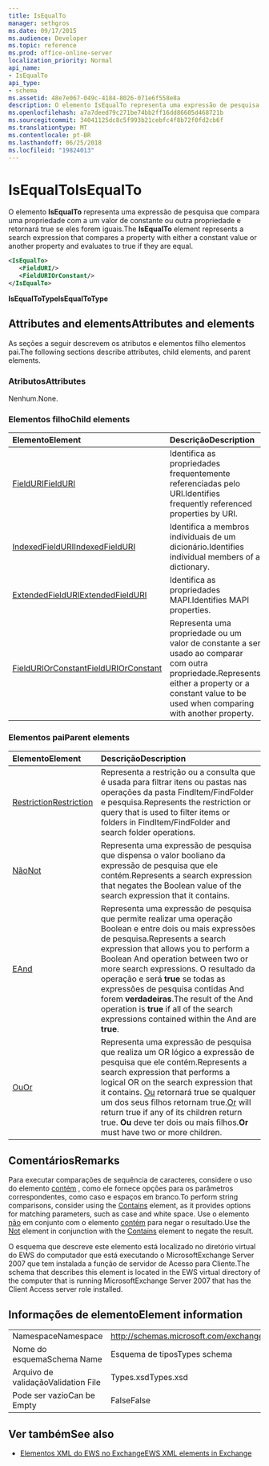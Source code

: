 ```yaml
---
title: IsEqualTo
manager: sethgros
ms.date: 09/17/2015
ms.audience: Developer
ms.topic: reference
ms.prod: office-online-server
localization_priority: Normal
api_name:
- IsEqualTo
api_type:
- schema
ms.assetid: 48e7e067-049c-4184-8026-071e6f558e8a
description: O elemento IsEqualTo representa uma expressão de pesquisa que compara uma propriedade com a um valor de constante ou outra propriedade e retornará true se eles forem iguais.
ms.openlocfilehash: a7a7deed79c271be74bb2ff16dd86605d468721b
ms.sourcegitcommit: 34041125dc8c5f993b21cebfc4f8b72f0fd2cb6f
ms.translationtype: MT
ms.contentlocale: pt-BR
ms.lasthandoff: 06/25/2018
ms.locfileid: "19824013"
---
```

# <a name="isequalto"></a><span data-ttu-id="f6a18-103">IsEqualTo</span><span class="sxs-lookup"><span data-stu-id="f6a18-103">IsEqualTo</span></span>

<span data-ttu-id="f6a18-104">O elemento **IsEqualTo** representa uma expressão de pesquisa que compara uma propriedade com a um valor de constante ou outra propriedade e retornará true se eles forem iguais.</span><span class="sxs-lookup"><span data-stu-id="f6a18-104">The **IsEqualTo** element represents a search expression that compares a property with either a constant value or another property and evaluates to true if they are equal.</span></span> 
  
```xml
<IsEqualTo>
   <FieldURI/>
   <FieldURIOrConstant/>
</IsEqualTo>
```

 <span data-ttu-id="f6a18-105">**IsEqualToType**</span><span class="sxs-lookup"><span data-stu-id="f6a18-105">**IsEqualToType**</span></span>
## <a name="attributes-and-elements"></a><span data-ttu-id="f6a18-106">Attributes and elements</span><span class="sxs-lookup"><span data-stu-id="f6a18-106">Attributes and elements</span></span>

<span data-ttu-id="f6a18-107">As seções a seguir descrevem os atributos e elementos filho elementos pai.</span><span class="sxs-lookup"><span data-stu-id="f6a18-107">The following sections describe attributes, child elements, and parent elements.</span></span>
  
### <a name="attributes"></a><span data-ttu-id="f6a18-108">Atributos</span><span class="sxs-lookup"><span data-stu-id="f6a18-108">Attributes</span></span>

<span data-ttu-id="f6a18-109">Nenhum.</span><span class="sxs-lookup"><span data-stu-id="f6a18-109">None.</span></span>
  
### <a name="child-elements"></a><span data-ttu-id="f6a18-110">Elementos filho</span><span class="sxs-lookup"><span data-stu-id="f6a18-110">Child elements</span></span>

|<span data-ttu-id="f6a18-111">**Elemento**</span><span class="sxs-lookup"><span data-stu-id="f6a18-111">**Element**</span></span>|<span data-ttu-id="f6a18-112">**Descrição**</span><span class="sxs-lookup"><span data-stu-id="f6a18-112">**Description**</span></span>|
|:-----|:-----|
|[<span data-ttu-id="f6a18-113">FieldURI</span><span class="sxs-lookup"><span data-stu-id="f6a18-113">FieldURI</span></span>](fielduri.md) <br/> |<span data-ttu-id="f6a18-114">Identifica as propriedades frequentemente referenciadas pelo URI.</span><span class="sxs-lookup"><span data-stu-id="f6a18-114">Identifies frequently referenced properties by URI.</span></span>  <br/> |
|[<span data-ttu-id="f6a18-115">IndexedFieldURI</span><span class="sxs-lookup"><span data-stu-id="f6a18-115">IndexedFieldURI</span></span>](indexedfielduri.md) <br/> |<span data-ttu-id="f6a18-116">Identifica a membros individuais de um dicionário.</span><span class="sxs-lookup"><span data-stu-id="f6a18-116">Identifies individual members of a dictionary.</span></span>  <br/> |
|[<span data-ttu-id="f6a18-117">ExtendedFieldURI</span><span class="sxs-lookup"><span data-stu-id="f6a18-117">ExtendedFieldURI</span></span>](extendedfielduri.md) <br/> |<span data-ttu-id="f6a18-118">Identifica as propriedades MAPI.</span><span class="sxs-lookup"><span data-stu-id="f6a18-118">Identifies MAPI properties.</span></span>  <br/> |
|[<span data-ttu-id="f6a18-119">FieldURIOrConstant</span><span class="sxs-lookup"><span data-stu-id="f6a18-119">FieldURIOrConstant</span></span>](fielduriorconstant.md) <br/> |<span data-ttu-id="f6a18-120">Representa uma propriedade ou um valor de constante a ser usado ao comparar com outra propriedade.</span><span class="sxs-lookup"><span data-stu-id="f6a18-120">Represents either a property or a constant value to be used when comparing with another property.</span></span>  <br/> |
   
### <a name="parent-elements"></a><span data-ttu-id="f6a18-121">Elementos pai</span><span class="sxs-lookup"><span data-stu-id="f6a18-121">Parent elements</span></span>

|<span data-ttu-id="f6a18-122">**Elemento**</span><span class="sxs-lookup"><span data-stu-id="f6a18-122">**Element**</span></span>|<span data-ttu-id="f6a18-123">**Descrição**</span><span class="sxs-lookup"><span data-stu-id="f6a18-123">**Description**</span></span>|
|:-----|:-----|
|[<span data-ttu-id="f6a18-124">Restriction</span><span class="sxs-lookup"><span data-stu-id="f6a18-124">Restriction</span></span>](restriction.md) <br/> |<span data-ttu-id="f6a18-125">Representa a restrição ou a consulta que é usada para filtrar itens ou pastas nas operações da pasta FindItem/FindFolder e pesquisa.</span><span class="sxs-lookup"><span data-stu-id="f6a18-125">Represents the restriction or query that is used to filter items or folders in FindItem/FindFolder and search folder operations.</span></span>  <br/> |
|[<span data-ttu-id="f6a18-126">Não</span><span class="sxs-lookup"><span data-stu-id="f6a18-126">Not</span></span>](not.md) <br/> |<span data-ttu-id="f6a18-127">Representa uma expressão de pesquisa que dispensa o valor booliano da expressão de pesquisa que ele contém.</span><span class="sxs-lookup"><span data-stu-id="f6a18-127">Represents a search expression that negates the Boolean value of the search expression that it contains.</span></span>  <br/> |
|[<span data-ttu-id="f6a18-128">E</span><span class="sxs-lookup"><span data-stu-id="f6a18-128">And</span></span>](and.md) <br/> |<span data-ttu-id="f6a18-129">Representa uma expressão de pesquisa que permite realizar uma operação Boolean e entre dois ou mais expressões de pesquisa.</span><span class="sxs-lookup"><span data-stu-id="f6a18-129">Represents a search expression that allows you to perform a Boolean And operation between two or more search expressions.</span></span> <span data-ttu-id="f6a18-130">O resultado da operação e será **true** se todas as expressões de pesquisa contidas And forem **verdadeiras**.</span><span class="sxs-lookup"><span data-stu-id="f6a18-130">The result of the And operation is **true** if all of the search expressions contained within the And are **true**.</span></span>  <br/> |
|[<span data-ttu-id="f6a18-131">Ou</span><span class="sxs-lookup"><span data-stu-id="f6a18-131">Or</span></span>](or.md) <br/> |<span data-ttu-id="f6a18-132">Representa uma expressão de pesquisa que realiza um OR lógico a expressão de pesquisa que ele contém.</span><span class="sxs-lookup"><span data-stu-id="f6a18-132">Represents a search expression that performs a logical OR on the search expression that it contains.</span></span> <span data-ttu-id="f6a18-133">[Ou](or.md) retornará true se qualquer um dos seus filhos retornam true.</span><span class="sxs-lookup"><span data-stu-id="f6a18-133">[Or](or.md) will return true if any of its children return true.</span></span> <span data-ttu-id="f6a18-134">**Ou** deve ter dois ou mais filhos.</span><span class="sxs-lookup"><span data-stu-id="f6a18-134">**Or** must have two or more children.</span></span>  <br/> |
   
## <a name="remarks"></a><span data-ttu-id="f6a18-135">Comentários</span><span class="sxs-lookup"><span data-stu-id="f6a18-135">Remarks</span></span>

<span data-ttu-id="f6a18-136">Para executar comparações de sequência de caracteres, considere o uso do elemento [contém](contains.md) , como ele fornece opções para os parâmetros correspondentes, como caso e espaços em branco.</span><span class="sxs-lookup"><span data-stu-id="f6a18-136">To perform string comparisons, consider using the [Contains](contains.md) element, as it provides options for matching parameters, such as case and white space.</span></span> <span data-ttu-id="f6a18-137">Use o elemento [não](not.md) em conjunto com o elemento [contém](contains.md) para negar o resultado.</span><span class="sxs-lookup"><span data-stu-id="f6a18-137">Use the [Not](not.md) element in conjunction with the [Contains](contains.md) element to negate the result.</span></span> 
  
<span data-ttu-id="f6a18-138">O esquema que descreve este elemento está localizado no diretório virtual do EWS do computador que está executando o MicrosoftExchange Server 2007 que tem instalada a função de servidor de Acesso para Cliente.</span><span class="sxs-lookup"><span data-stu-id="f6a18-138">The schema that describes this element is located in the EWS virtual directory of the computer that is running MicrosoftExchange Server 2007 that has the Client Access server role installed.</span></span>
  
## <a name="element-information"></a><span data-ttu-id="f6a18-139">Informações de elemento</span><span class="sxs-lookup"><span data-stu-id="f6a18-139">Element information</span></span>

|||
|:-----|:-----|
|<span data-ttu-id="f6a18-140">Namespace</span><span class="sxs-lookup"><span data-stu-id="f6a18-140">Namespace</span></span>  <br/> |http://schemas.microsoft.com/exchange/services/2006/types  <br/> |
|<span data-ttu-id="f6a18-141">Nome do esquema</span><span class="sxs-lookup"><span data-stu-id="f6a18-141">Schema Name</span></span>  <br/> |<span data-ttu-id="f6a18-142">Esquema de tipos</span><span class="sxs-lookup"><span data-stu-id="f6a18-142">Types schema</span></span>  <br/> |
|<span data-ttu-id="f6a18-143">Arquivo de validação</span><span class="sxs-lookup"><span data-stu-id="f6a18-143">Validation File</span></span>  <br/> |<span data-ttu-id="f6a18-144">Types.xsd</span><span class="sxs-lookup"><span data-stu-id="f6a18-144">Types.xsd</span></span>  <br/> |
|<span data-ttu-id="f6a18-145">Pode ser vazio</span><span class="sxs-lookup"><span data-stu-id="f6a18-145">Can be Empty</span></span>  <br/> |<span data-ttu-id="f6a18-146">False</span><span class="sxs-lookup"><span data-stu-id="f6a18-146">False</span></span>  <br/> |
   
## <a name="see-also"></a><span data-ttu-id="f6a18-147">Ver também</span><span class="sxs-lookup"><span data-stu-id="f6a18-147">See also</span></span>



- [<span data-ttu-id="f6a18-148">Elementos XML do EWS no Exchange</span><span class="sxs-lookup"><span data-stu-id="f6a18-148">EWS XML elements in Exchange</span></span>](ews-xml-elements-in-exchange.md)

